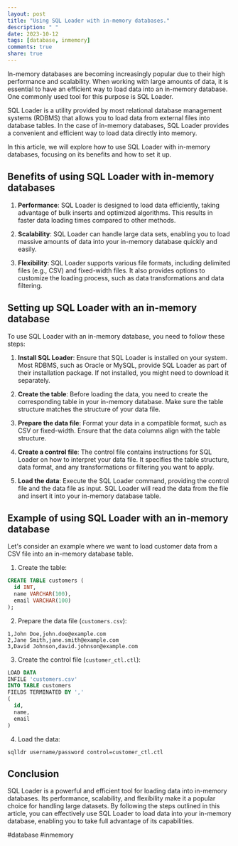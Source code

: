 ```yaml
---
layout: post
title: "Using SQL Loader with in-memory databases."
description: " "
date: 2023-10-12
tags: [database, inmemory]
comments: true
share: true
---
```


In-memory databases are becoming increasingly popular due to their high performance and scalability. When working with large amounts of data, it is essential to have an efficient way to load data into an in-memory database. One commonly used tool for this purpose is SQL Loader.

SQL Loader is a utility provided by most relational database management systems (RDBMS) that allows you to load data from external files into database tables. In the case of in-memory databases, SQL Loader provides a convenient and efficient way to load data directly into memory.

In this article, we will explore how to use SQL Loader with in-memory databases, focusing on its benefits and how to set it up.

## Benefits of using SQL Loader with in-memory databases

1. **Performance**: SQL Loader is designed to load data efficiently, taking advantage of bulk inserts and optimized algorithms. This results in faster data loading times compared to other methods.

2. **Scalability**: SQL Loader can handle large data sets, enabling you to load massive amounts of data into your in-memory database quickly and easily.

3. **Flexibility**: SQL Loader supports various file formats, including delimited files (e.g., CSV) and fixed-width files. It also provides options to customize the loading process, such as data transformations and data filtering.

## Setting up SQL Loader with an in-memory database

To use SQL Loader with an in-memory database, you need to follow these steps:

1. **Install SQL Loader**: Ensure that SQL Loader is installed on your system. Most RDBMS, such as Oracle or MySQL, provide SQL Loader as part of their installation package. If not installed, you might need to download it separately.

2. **Create the table**: Before loading the data, you need to create the corresponding table in your in-memory database. Make sure the table structure matches the structure of your data file.

3. **Prepare the data file**: Format your data in a compatible format, such as CSV or fixed-width. Ensure that the data columns align with the table structure.

4. **Create a control file**: The control file contains instructions for SQL Loader on how to interpret your data file. It specifies the table structure, data format, and any transformations or filtering you want to apply.

5. **Load the data**: Execute the SQL Loader command, providing the control file and the data file as input. SQL Loader will read the data from the file and insert it into your in-memory database table.

## Example of using SQL Loader with an in-memory database

Let's consider an example where we want to load customer data from a CSV file into an in-memory database table.

1. Create the table:
```sql
CREATE TABLE customers (
  id INT,
  name VARCHAR(100),
  email VARCHAR(100)
);
```

2. Prepare the data file (`customers.csv`):
```csv
1,John Doe,john.doe@example.com
2,Jane Smith,jane.smith@example.com
3,David Johnson,david.johnson@example.com
```

3. Create the control file (`customer_ctl.ctl`):
```sql
LOAD DATA
INFILE 'customers.csv'
INTO TABLE customers
FIELDS TERMINATED BY ','
(
  id,
  name,
  email
)
```

4. Load the data:
```shell
sqlldr username/password control=customer_ctl.ctl
```

## Conclusion

SQL Loader is a powerful and efficient tool for loading data into in-memory databases. Its performance, scalability, and flexibility make it a popular choice for handling large datasets. By following the steps outlined in this article, you can effectively use SQL Loader to load data into your in-memory database, enabling you to take full advantage of its capabilities.

#database #inmemory